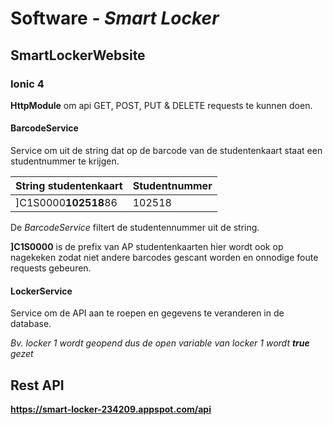 # Software - *Smart Locker*

## SmartLockerWebsite

### Ionic 4
**HttpModule** om api GET, POST, PUT & DELETE requests te kunnen doen.
#### BarcodeService
Service om uit de string dat op de barcode van de studentenkaart staat een studentnummer te krijgen.

| String studentenkaart        | Studentnummer           | 
| ------------- | ------------- | 
| ]C1S0000**102518**86     | 102518 | 

De *BarcodeService* filtert de studentennummer uit de string.

**]C1S0000** is de prefix van AP studentenkaarten hier wordt ook op nagekeken zodat niet andere barcodes gescant worden en onnodige foute requests gebeuren.
#### LockerService
Service om de API aan te roepen en gegevens te veranderen in de database.

*Bv. locker 1 wordt geopend dus de open variable van locker 1 wordt __true__ gezet*
## Rest API
**https://smart-locker-234209.appspot.com/api**

